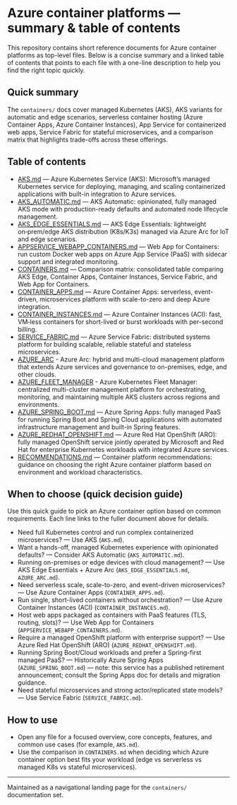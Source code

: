 # Azure container platforms — summary & table of contents

This repository contains short reference documents for Azure container platforms as top-level files. Below is a concise summary and a linked table of contents that points to each file with a one-line description to help you find the right topic quickly.

## Quick summary

The `containers/` docs cover managed Kubernetes (AKS), AKS variants for automatic and edge scenarios, serverless container hosting (Azure Container Apps, Azure Container Instances), App Service for containerized web apps, Service Fabric for stateful microservices, and a comparison matrix that highlights trade-offs across these offerings.

## Table of contents

- [AKS.md](./AKS.md) — Azure Kubernetes Service (AKS): Microsoft’s managed Kubernetes service for deploying, managing, and scaling containerized applications with built-in integration to Azure services.
- [AKS_AUTOMATIC.md](./AKS_AUTOMATIC.md) — AKS Automatic: opinionated, fully managed AKS mode with production-ready defaults and automated node lifecycle management.
- [AKS_EDGE_ESSENTIALS.md](./AKS_EDGE_ESSENTIALS.md) — AKS Edge Essentials: lightweight on‑prem/edge AKS distribution (K8s/K3s) managed via Azure Arc for IoT and edge scenarios.
- [APPSERVICE_WEBAPP_CONTAINERS.md](./APPSERVICE_WEBAPP_CONTAINERS.md) — Web App for Containers: run custom Docker web apps on Azure App Service (PaaS) with sidecar support and integrated monitoring.
- [CONTAINERS.md](./CONTAINERS.md) — Comparison matrix: consolidated table comparing AKS Edge, Container Apps, Container Instances, Service Fabric, and Web App for Containers.
- [CONTAINER_APPS.md](./CONTAINER_APPS.md) — Azure Container Apps: serverless, event-driven, microservices platform with scale-to-zero and deep Azure integration.
- [CONTAINER_INSTANCES.md](./CONTAINER_INSTANCES.md) — Azure Container Instances (ACI): fast, VM‑less containers for short-lived or burst workloads with per-second billing.
- [SERVICE_FABRIC.md](./SERVICE_FABRIC.md) — Azure Service Fabric: distributed systems platform for building scalable, reliable stateful and stateless microservices.
- [AZURE_ARC](./AZURE_ARC.md) - Azure Arc: hybrid and multi-cloud management platform that extends Azure services and governance to on-premises, edge, and other clouds.
- [AZURE_FLEET_MANAGER](./AZURE_FLEET_MANAGER.md) - Azure Kubernetes Fleet Manager: centralized multi-cluster management platform for orchestrating, monitoring, and maintaining multiple AKS clusters across regions and environments.
- [AZURE_SPRING_BOOT.md](./AZURE_SPRING_BOOT.md) — Azure Spring Apps: fully managed PaaS for running Spring Boot and Spring Cloud applications with automated infrastructure management and built-in Spring features.
- [AZURE_REDHAT_OPENSHIFT.md](./AZURE_REDHAT_OPENSHIFT.md) — Azure Red Hat OpenShift (ARO): fully managed OpenShift service jointly operated by Microsoft and Red Hat for enterprise Kubernetes workloads with integrated Azure services.
- [RECOMMENDATIONS.md](./RECOMMENDATIONS.md) — Container platform recommendations: guidance on choosing the right Azure container platform based on environment and workload characteristics.

## When to choose (quick decision guide)

Use this quick guide to pick an Azure container option based on common requirements. Each line links to the fuller document above for details.

- Need full Kubernetes control and run complex containerized microservices? — Use AKS (`AKS.md`).
- Want a hands-off, managed Kubernetes experience with opinionated defaults? — Consider AKS Automatic (`AKS_AUTOMATIC.md`).
- Running on-premises or edge devices with cloud management? — Use AKS Edge Essentials + Azure Arc (`AKS_EDGE_ESSENTIALS.md`, `AZURE_ARC.md`).
- Need serverless scale, scale-to-zero, and event-driven microservices? — Use Azure Container Apps (`CONTAINER_APPS.md`).
- Run single, short-lived containers without orchestration? — Use Azure Container Instances (ACI) (`CONTAINER_INSTANCES.md`).
- Host web apps packaged as containers with PaaS features (TLS, routing, slots)? — Use Web App for Containers (`APPSERVICE_WEBAPP_CONTAINERS.md`).
- Require a managed OpenShift platform with enterprise support? — Use Azure Red Hat OpenShift (ARO) (`AZURE_REDHAT_OPENSHIFT.md`).
- Running Spring Boot/Cloud workloads and prefer a Spring-first managed PaaS? — Historically Azure Spring Apps (`AZURE_SPRING_BOOT.md`) — note: this service has a published retirement announcement; consult the Spring Apps doc for details and migration guidance.
- Need stateful microservices and strong actor/replicated state models? — Use Service Fabric (`SERVICE_FABRIC.md`).


## How to use

- Open any file for a focused overview, core concepts, features, and common use cases (for example, `AKS.md`).
- Use the comparison in `CONTAINERS.md` when deciding which Azure container option best fits your workload (edge vs serverless vs managed K8s vs stateful microservices).

---

Maintained as a navigational landing page for the `containers/` documentation set.
